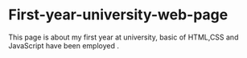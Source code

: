 # First-year-university-web-page
This page is about my first year at university, basic of HTML,CSS and JavaScript have been employed .
